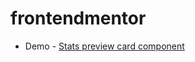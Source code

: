 # frontendmentor
* Demo - [Stats preview card component](https://galarist.github.io/frontendmentor/stats-preview-card-component-main/)
